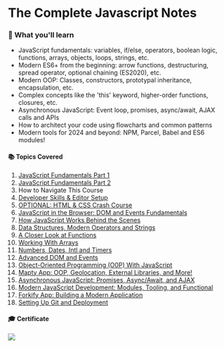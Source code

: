 # The Complete Javascript Notes

### 🌟 What you'll learn

- JavaScript fundamentals: variables, if/else, operators, boolean logic, functions, arrays, objects, loops, strings, etc.
- Modern ES6+ from the beginning: arrow functions, destructuring, spread operator, optional chaining (ES2020), etc.
- Modern OOP: Classes, constructors, prototypal inheritance, encapsulation, etc.
- Complex concepts like the 'this' keyword, higher-order functions, closures, etc.
- Asynchronous JavaScript: Event loop, promises, async/await, AJAX calls and APIs
- How to architect your code using flowcharts and common patterns
- Modern tools for 2024 and beyond: NPM, Parcel, Babel and ES6 modules!

#### 📚 Topics Covered

01. [JavaScript Fundamentals Part 1](https://github.com/xoraus/Javascript-Notes/blob/main/01.%20JavaScript%20Fundamentals%20Part%201.md)
02. [JavaScript Fundamentals Part 2](https://github.com/xoraus/Javascript-Notes/blob/main/02.%20JavaScript%20Fundamentals%20Part%202.md)
03. How to Navigate This Course
04. [Developer Skills & Editor Setup](https://github.com/xoraus/Javascript-Notes/blob/main/04.%20Developer%20Skills%20%26%20Editor%20Setup.md)
05. [OPTIONAL: HTML & CSS Crash Course](https://github.com/xoraus/Javascript-Notes/blob/main/05.%20HTML%20%26%20CSS%20Crash%20Course.md)
06. [JavaScript in the Browser: DOM and Events Fundamentals](https://github.com/xoraus/Javascript-Notes/blob/main/06.%20DOM%20and%20Events%20Fundamentals.md)
07. [How JavaScript Works Behind the Scenes](https://github.com/xoraus/Javascript-Notes/blob/main/07.%20How%20JavaScript%20Works%20Behind%20the%20Scenes.md)
08. [Data Structures, Modern Operators and Strings](https://github.com/xoraus/Javascript-Notes/blob/main/08.%20Data%20Structures%2C%20Modern%20Operators%20and%20Strings.md)
09. [A Closer Look at Functions](https://github.com/xoraus/Javascript-Notes/blob/main/09.%20A%20Closer%20Look%20at%20Functions.md)
10. [Working With Arrays](https://github.com/xoraus/Javascript-Notes/blob/main/10.%20Working%20With%20Arrays.md)
11. [Numbers, Dates, Intl and Timers](https://github.com/xoraus/Javascript-Notes/blob/main/11.%20Numbers%2C%20Dates%2C%20Intl%20and%20Timers.md)
12. [Advanced DOM and Events](https://github.com/xoraus/Javascript-Notes/blob/main/12.%20Advanced%20DOM%20and%20Events.md)
13. [Object-Oriented Programming (O0P) With JavaScript](https://github.com/xoraus/Javascript-Notes/blob/main/13.%20Object-Oriented%20Programming%20(O0P)%20With%20JavaScript.md)
14. [Mapty App: OOP, Geolocation, External Libraries, and More!](https://github.com/xoraus/Javascript-Notes/blob/main/13.%20Object-Oriented%20Programming%20(OOP)%20.md)
15. [Asynchronous JavaScript: Promises, Async/Await, and AJAX](https://github.com/xoraus/Javascript-Notes/blob/main/14.%20Mapty%20App%20-%20OOP%2C%20Geolocation%2C%20External%20Libraries%2C%20and%20More!.md)
16. [Modern JavaScript Development: Modules, Tooling, and Functional]()
17. [Forkify App: Building a Modern Application]()
18. [Setting Up Git and Deployment]()

#### 🎓 Certificate

![](https://udemy-certificate.s3.amazonaws.com/image/UC-a1144278-fed6-4c08-b13a-0e586af5fa)



